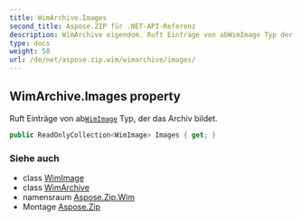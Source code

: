 ```yaml
---
title: WimArchive.Images
second_title: Aspose.ZIP für .NET-API-Referenz
description: WimArchive eigendom. Ruft Einträge von abWimImage Typ der das Archiv bildet.
type: docs
weight: 50
url: /de/net/aspose.zip.wim/wimarchive/images/
---
```

## WimArchive.Images property

Ruft Einträge von ab[`WimImage`](../../wimimage/) Typ, der das Archiv bildet.

```csharp
public ReadOnlyCollection<WimImage> Images { get; }
```

### Siehe auch

* class [WimImage](../../wimimage/)
* class [WimArchive](../)
* namensraum [Aspose.Zip.Wim](../../wimarchive/)
* Montage [Aspose.Zip](../../../)


